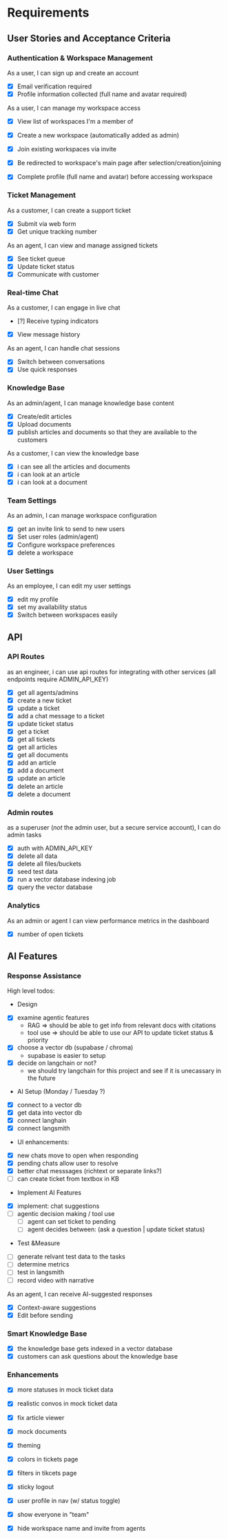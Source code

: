 # Requirements

## User Stories and Acceptance Criteria

### Authentication & Workspace Management
As a user, I can sign up and create an account
- [x] Email verification required
- [x] Profile information collected (full name and avatar required)

As a user, I can manage my workspace access
- [x] View list of workspaces I'm a member of
- [x] Create a new workspace (automatically added as admin)
- [x] Join existing workspaces via invite
- [x] Be redirected to workspace's main page after selection/creation/joining
- [x] Complete profile (full name and avatar) before accessing workspace


### Ticket Management
As a customer, I can create a support ticket
- [x] Submit via web form
- [x] Get unique tracking number

As an agent, I can view and manage assigned tickets
- [x] See ticket queue
- [x] Update ticket status
- [x] Communicate with customer

### Real-time Chat
As a customer, I can engage in live chat
- [?] Receive typing indicators
- [x] View message history

As an agent, I can handle chat sessions
- [x] Switch between conversations
- [x] Use quick responses

### Knowledge Base

As an admin/agent, I can manage knowledge base content
- [x] Create/edit articles
- [x] Upload documents
- [x] publish articles and documents so that they are available to the customers

As a customer, I can view the knowledge base
- [x] i can see all the articles and documents
- [x] i can look at an article
- [x] i can look at a document

### Team Settings

As an admin, I can manage workspace configuration
- [x] get an invite link to send to new users
- [x] Set user roles (admin/agent)
- [x] Configure workspace preferences
- [x] delete a workspace

### User Settings

As an employee, I can edit my user settings
- [x] edit my profile
- [x] set my availability status
- [x] Switch between workspaces easily

## API 

### API Routes

as an engineer, i can use api routes for integrating with other services (all endpoints require ADMIN_API_KEY)
- [x] get all agents/admins
- [x] create a new ticket
- [x] update a ticket
- [x] add a chat message to a ticket
- [x] update ticket status
- [x] get a ticket
- [x] get all tickets
- [x] get all articles
- [x] get all documents
- [x] add an article
- [x] add a document
- [x] update an article
- [x] delete an article
- [x] delete a document

### Admin routes

as a superuser (*not* the admin user, but a secure service account), I can do admin tasks
- [x] auth with ADMIN_API_KEY
- [x] delete all data
- [x] delete all files/buckets
- [x] seed test data
- [x] run a vector database indexing job
- [x] query the vector database

### Analytics

As an admin or agent I can view performance metrics in the dashboard
- [x] number of open tickets

## AI Features

### Response Assistance

High level todos:

* Design
- [x] examine agentic features
    * RAG => should be able to get info from relevant docs with citations
    * tool use => should be able to use our API to update ticket status & priority 
- [x] choose a vector db (supabase / chroma)
    * supabase is easier to setup
- [x] decide on langchain or not?
    * we should try langchain for this project and see if it is unecassary in the future

* AI Setup (Monday / Tuesday ?)
- [x] connect to a  vector db
- [x] get data into vector db
- [x] connect langhain
- [x] connect langsmith

* UI enhancements: 
- [x] new chats move to open when responding
- [x] pending chats allow user to resolve
- [x] better chat messsages (richtext or separate links?)
- [ ] can create ticket from textbox in KB

* Implement AI Features
- [x] implement: chat suggestions
- [ ] agentic decision making / tool use
    - [ ] agent can set ticket to pending 
    - [ ] agent decides between: (ask a question | update ticket status)

* Test &Measure
- [ ] generate relvant test data to the tasks 
- [ ] determine metrics
- [ ] test in langsmith
- [ ] record video with narrative 

As an agent, I can receive AI-suggested responses
- [x] Context-aware suggestions
- [x] Edit before sending

### Smart Knowledge Base
- [x] the knowledge base gets indexed in a vector database
- [x] customers can ask questions about the knowledge base

### Enhancements

- [x] more statuses in mock ticket data
- [x] realistic convos in mock ticket data
- [x] fix article viewer
- [x] mock documents
- [x] theming 
- [x] colors in tickets page

- [x] filters in tikcets page
- [x] sticky logout
- [x] user profile in nav (w/ status toggle)
- [x] show everyone in "team"
- [x] hide workspace name and invite from agents



